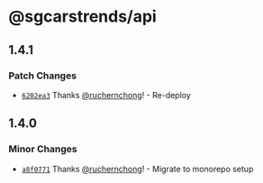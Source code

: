 # @sgcarstrends/api

## 1.4.1

### Patch Changes

- [`6202ea3`](https://github.com/sgcarstrends/backend/commit/6202ea3fb12e825aaad70465302756a192ab87f2) Thanks [@ruchernchong](https://github.com/ruchernchong)! - Re-deploy

## 1.4.0

### Minor Changes

- [`a8f0771`](https://github.com/sgcarstrends/backend/commit/a8f07710fa0fdbd58f9c20e0cf7b79d86afe8b0b) Thanks [@ruchernchong](https://github.com/ruchernchong)! - Migrate to monorepo setup
